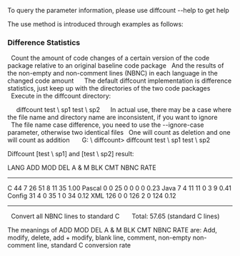 To query the parameter information, please use diffcount --help to get help

The use method is introduced through examples as follows:

### Difference Statistics

  Count the amount of code changes of a certain version of the code package relative to an original baseline code package
  And the results of the non-empty and non-comment lines (NBNC) in each language in the changed code amount
  
  The default diffcount implementation is difference statistics, just keep up with the directories of the two code packages
  
  Execute in the diffcount directory:
  
     diffcount test \ sp1 test \ sp2
  
  In actual use, there may be a case where the file name and directory name are inconsistent, if you want to ignore
  The file name case difference, you need to use the --ignore-case parameter, otherwise two identical files
  One will count as deletion and one will count as addition
     
G: \ diffcount> diffcount test \ sp1 test \ sp2

Diffcount [test \ sp1] and [test \ sp2] result:

LANG ADD MOD DEL A & M BLK CMT NBNC RATE
-------------------------------------------------- ---------------------
C 44 7 26 51 8 11 35 1.00
Pascal 0 0 25 0 0 0 0 0.23
Java 7 4 11 11 0 3 9 0.41
Config 31 4 0 35 1 0 34 0.12
XML 126 0 0 126 2 0 124 0.12
-------------------------------------------------- ---------------------
  Convert all NBNC lines to standard C
      Total: 57.65 (standard C lines)

The meanings of ADD MOD DEL A & M BLK CMT NBNC RATE are:
Add, modify, delete, add + modify, blank line, comment, non-empty non-comment line, standard C conversion rate
